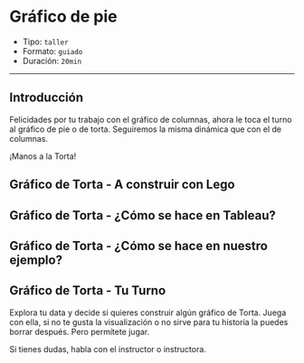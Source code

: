 # Gráfico de pie

* Tipo: `taller`
* Formato: `guiado`
* Duración: `20min`

***

## Introducción

Felicidades por tu trabajo con el gráfico de columnas, ahora le toca el turno al
gráfico de pie o de torta. Seguiremos la misma dinámica que con el de columnas.

¡Manos a la Torta!

## Gráfico de Torta - A construir con Lego

## Gráfico de Torta - ¿Cómo se hace en Tableau?

## Gráfico de Torta - ¿Cómo se hace en nuestro ejemplo?

## Gráfico de Torta - Tu Turno

Explora tu data y decide si quieres construir algún gráfico de Torta. Juega con
ella, si no te gusta la visualización o no sirve para tu historia la puedes
borrar después. Pero permítete jugar.

Si tienes dudas, habla con el instructor o instructora.
